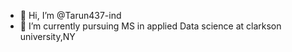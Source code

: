 - 👋 Hi, I’m @Tarun437-ind
- 🌱 I’m currently pursuing MS in applied Data science at clarkson university,NY 

<!---
Tarun437-ind/Tarun437-ind is a ✨ special ✨ repository because its `README.md` (this file) appears on your GitHub profile.
You can click the Preview link to take a look at your changes.
--->
